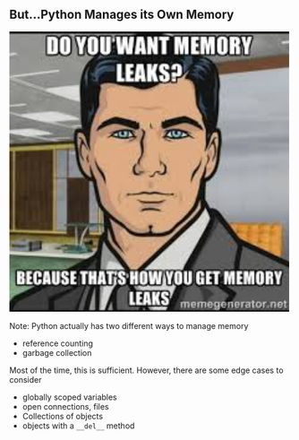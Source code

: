##  But...Python Manages its Own Memory

<img src="/resources/archer_meme.png" height=500px>

Note:
Python actually has two different ways to manage memory
- reference counting
- garbage collection

Most of the time, this is sufficient. However, there are some edge cases to consider
- globally scoped variables
- open connections, files
- Collections of objects
- objects with a `__del__` method
